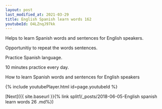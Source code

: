 ```yaml
---
layout: post
last_modified_at: 2021-03-29
title: English Spanish learn words 162 
youtubeId: O4LZnqJ97kk
---
```

 
 
Helps to learn Spanish words and sentences for English speakers.

Opportunitiy to repeat the words sentences. 

Practice Spanish language. 
 
10 minutes practice every day. 
 
How to learn Spanish words and sentences for English speakers 
 
{% include youtubePlayer.html id=page.youtubeId %}
 
 
[Next]({{ site.baseurl }}{% link  split1/_posts/2018-06-05-English spanish learn words 26 .md%})
 
